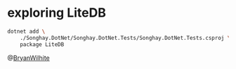 # exploring LiteDB

```bash
dotnet add \
    ./Songhay.DotNet/Songhay.DotNet.Tests/Songhay.DotNet.Tests.csproj \
    package LiteDB
```

@[BryanWilhite](https://twitter.com/BryanWilhite)
